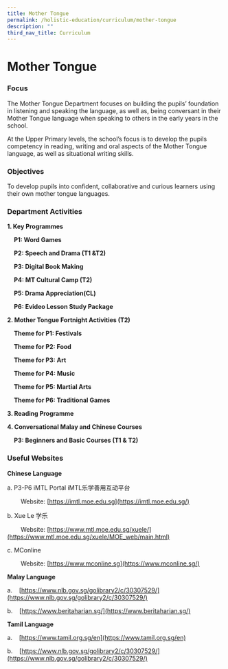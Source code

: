 ```yaml
---
title: Mother Tongue
permalink: /holistic-education/curriculum/mother-tongue
description: ""
third_nav_title: Curriculum
---
```

Mother Tongue
=============

### Focus

The Mother Tongue Department focuses on building the pupils’ foundation in listening and speaking the language, as well as, being conversant in their Mother Tongue language when speaking to others in the early years in the school.


At the Upper Primary levels, the school’s focus is to develop the pupils competency in reading, writing and oral aspects of the Mother Tongue language, as well as situational writing skills.

  
### Objectives

To develop pupils into confident, collaborative and curious learners using their own mother tongue languages.


### Department Activities

**1\. Key Programmes**

     **P1: Word Games**

     **P2: Speech and Drama (T1 &T2)**
 
     **P3: Digital Book Making** 
 
     **P4: MT Cultural Camp (T2)**
 
     **P5: Drama Appreciation(CL)**
 
     **P6: Evideo Lesson Study Package**

**2\. Mother Tongue Fortnight Activities (T2)**

    **Theme for P1: Festivals**

    **Theme for P2: Food**

    **Theme for P3: Art**

    **Theme for P4: Music**

    **Theme for P5: Martial Arts**

    **Theme for P6: Traditional Games**

**3\. Reading Programme**

**4\. Conversational Malay and Chinese Courses**

    **P3: Beginners and Basic Courses (T1 & T2)**

  

  

### Useful Websites

  

**Chinese Language**

  

a. P3-P6 iMTL Portal iMTL乐学善用互动平台

        Website: [https://imtl.moe.edu.sg](https://imtl.moe.edu.sg/)

b. Xue Le 学乐

        Website: [https://www.mtl.moe.edu.sg/xuele/](https://www.mtl.moe.edu.sg/xuele/MOE_web/main.html)

c. MConline

        Website: [https://www.mconline.sg](https://www.mconline.sg/)

  

  

**Malay Language**

  

a.    [https://www.nlb.gov.sg/golibrary2/c/30307529/](https://www.nlb.gov.sg/golibrary2/c/30307529/)

b.    [https://www.beritaharian.sg/](https://www.beritaharian.sg/)

  

  

**Tamil Language**

  

a.    [https://www.tamil.org.sg/en](https://www.tamil.org.sg/en)

b.    [https://www.nlb.gov.sg/golibrary2/c/30307529/](https://www.nlb.gov.sg/golibrary2/c/30307529/)